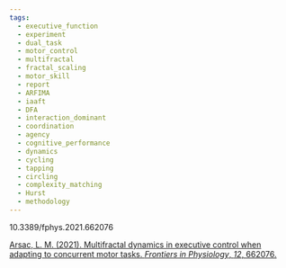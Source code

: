 ```yaml
---
tags:
  - executive_function
  - experiment
  - dual_task
  - motor_control
  - multifractal
  - fractal_scaling
  - motor_skill
  - report
  - ARFIMA
  - iaaft
  - DFA
  - interaction_dominant
  - coordination
  - agency
  - cognitive_performance
  - dynamics
  - cycling
  - tapping
  - circling
  - complexity_matching
  - Hurst
  - methodology
---
```

10.3389/fphys.2021.662076


[Arsac, L. M. (2021). Multifractal dynamics in executive control when adapting to concurrent motor tasks. _Frontiers in Physiology_, _12_, 662076.](https://www.frontiersin.org/journals/physiology/articles/10.3389/fphys.2021.662076/full)